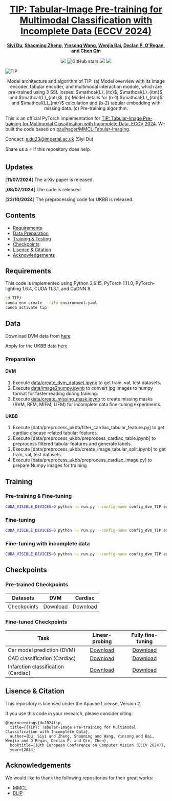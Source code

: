 <div align="center">

<h1><a href="https://arxiv.org/abs/2407.07582">TIP: Tabular-Image Pre-training for Multimodal Classification with Incomplete Data (ECCV 2024)</a></h1>

**[Siyi Du](https://scholar.google.com.hk/citations?user=wZ4M4ecAAAAJ&hl=en&oi=ao), [Shaoming Zheng](https://scholar.google.com/citations?user=84zgYXEAAAAJ&hl=en&oi=ao),
[Yinsong Wang](https://orcid.org/0009-0008-7288-4227), [Wenjia Bai](https://scholar.google.com/citations?view_op=list_works&hl=en&hl=en&user=IA1QFM4AAAAJ&sortby=pubdate), [Declan P. O'Regan](https://scholar.google.com/citations?user=85u-LbAAAAAJ&hl=en&oi=ao), and [Chen Qin](https://scholar.google.com/citations?view_op=list_works&hl=en&hl=en&user=mTWrOqHOqjoC&pagesize=80&sortby=pubdate)** 

![](https://komarev.com/ghpvc/?username=siyi-windTIP&label=visitors)
![GitHub stars](https://badgen.net/github/stars/siyi-wind/TIP)
[![](https://img.shields.io/badge/license-Apache--2.0-blue)](#License)
[![](https://img.shields.io/badge/arXiv-2407.07582-b31b1b.svg)](https://arxiv.org/abs/2407.07582)

</div>

![TIP](./Images/model.jpg)
<p align="center">Model architecture and algorithm of TIP: (a) Model overview with its image encoder, tabular encoder, and multimodal interaction module, which are pre-trained using 3 SSL losses: $\mathcal{L}_{itc}$, $\mathcal{L}_{itm}$, and $\mathcal{L}_{mtr}$. (b) Model details for (b-1) $\mathcal{L}_{itm}$ and $\mathcal{L}_{mtr}$ calculation and (b-2) tabular embedding with missing data. (c) Pre-training algorithm.</p>

This is an official PyTorch implementation for [TIP: Tabular-Image Pre-training for Multimodal Classification with Incomplete Data, ECCV 2024][1]. We built the code based on [paulhager/MMCL-Tabular-Imaging](https://github.com/paulhager/MMCL-Tabular-Imaging). 

Concact: s.du23@imperial.ac.uk (Siyi Du)

Share us a :star: if this repository does help. 

## Updates
[**11/07/2024**] The arXiv paper is released. 

[**08/07/2024**] The code is released.

[**23/10/2024**] The preprocessing code for UKBB is released.

## Contents
- [Requirements](#requirements)
- [Data Preparation](#data-preparation)
- [Training & Testing](#training--testing)
- [Checkpoints](#checkpoints)
- [Lisence & Citation](#lisence--citation)
- [Acknowledgements](#acknowledgements)

## Requirements
This code is implemented using Python 3.9.15, PyTorch 1.11.0, PyTorch-lighting 1.6.4, CUDA 11.3.1, and CuDNN 8.

```sh
cd TIP/
conda env create --file environment.yaml
conda activate tip
```

## Data
Download DVM data from [here][2]

Apply for the UKBB data [here][3]

### Preparation
#### DVM
1. Execute [data/create_dvm_dataset.ipynb](./data/create_dvm_dataset.ipynb) to get train, val, test datasets.
2. Execute [data/image2numpy.ipynb](./data/image2numpy.py) to convert jpg images to numpy format for faster reading during training. 
3. Execute [data/create_missing_mask.ipynb](./data/create_missing_mask.ipynb) to create missing masks (RVM, RFM, MIFM, LIFM) for incomplete data fine-tuning experiments.

#### UKBB
1. Execute [data/preprocess_ukbb/filter_cardiac_tabular_feature.py] to get cardiac disease related tabular features.
2. Execute [data/preprocess_ukbb/preprocess_cardiac_table.ipynb] to preprocess filtered tabular features and generate labels.
3. Execute [data/preprocess_ukbb/create_image_tabular_split.ipynb] to get train, val, test datasets.
4. Execute [data/preprocess_ukbb/preprocess_cardiac_image.py] to prepare Numpy images for training


## Training

### Pre-training & Fine-tuning
```sh
CUDA_VISIBLE_DEVICES=0 python -u run.py --config-name config_dvm_TIP exp_name=pretrain
```

### Fine-tuning
```sh
CUDA_VISIBLE_DEVICES=0 python -u run.py --config-name config_dvm_TIP exp_name=finetune pretrain=False evaluate=True checkpoint={YOUR_PRETRAINED_CKPT_PATH}
```

### Fine-tuning with incomplete data
```sh
CUDA_VISIBLE_DEVICES=0 python -u run.py --config-name config_dvm_TIP exp_name=missing pretrain=False evaluate=True checkpoint={YOUR_PRETRAINED_CKPT_PATH} missing_tabular=True missing_strategy=value missing_rate=0.3
```

## Checkpoints
### Pre-trained Checkpoints
Datasets | DVM | Cardiac 
--- | :---: | :---: 
Checkpoints | [Download](https://drive.google.com/file/d/1FPUfO-XNwlYb_YklIdi8vOHr5GjpcJvY/view?usp=sharing)| [Download](https://drive.google.com/file/d/1AKUq64WXn3j6-IhoUwarRuZ2PVDgNg_g/view?usp=sharing) 

### Fine-tuned Checkpoints

Task | Linear-probing | Fully fine-tuning 
--- | :---: | :---: 
Car model prediction (DVM) | [Download](https://drive.google.com/drive/folders/1trw5GJ9zUU_pMDyxQ86RMzFq-c3OTsfT?usp=sharing)| [Download](https://drive.google.com/drive/folders/1xvlwANfW3vCCQtOKJEgEKJirnXBJpaQM?usp=sharing) 
CAD classification (Cardiac) | [Download](https://drive.google.com/drive/folders/1ZcNgw3iqbCw6MCRsotQEAkQAaajCkIid?usp=sharing)| [Download](https://drive.google.com/drive/folders/1ZC7f_CsP_ycqxxb0119a_mynoU5tw8Zx?usp=sharing) 
Infarction classification (Cardiac) | [Download](https://drive.google.com/drive/folders/1z-f7rUr2DWkLgQNw9p5k0vnjafHAthLg?usp=sharing)| [Download](https://drive.google.com/drive/folders/1lv94dYWdfXKuCvsxHYEq6Jgv9-JPXmsb?usp=sharing) 

## Lisence & Citation
This repository is licensed under the Apache License, Version 2.

If you use this code in your research, please consider citing:

```text
@inproceedings{du2024tip,
  title={{TIP}: Tabular-Image Pre-training for Multimodal Classification with Incomplete Data},
  author={Du, Siyi and Zheng, Shaoming and Wang, Yinsong and Bai, Wenjia and O'Regan, Declan P. and Qin, Chen},
  booktitle={18th European Conference on Computer Vision (ECCV 2024)},
  year={2024}
```

## Acknowledgements
We would like to thank the following repositories for their great works:
* [MMCL](https://github.com/paulhager/MMCL-Tabular-Imaging)
* [BLIP](https://github.com/salesforce/BLIP)


[1]: https://github.com/siyi-wind
[2]: https://deepvisualmarketing.github.io/
[3]: https://www.ukbiobank.ac.uk/enable-your-research/apply-for-access
